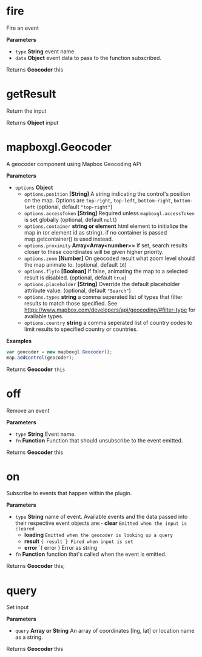 # fire

Fire an event

**Parameters**

-   `type` **String** event name.
-   `data` **Object** event data to pass to the function subscribed.

Returns **Geocoder** this

# getResult

Return the input

Returns **Object** input

# mapboxgl.Geocoder

A geocoder component using Mapbox Geocoding APi

**Parameters**

-   `options` **Object** 
    -   `options.position` **[String]** A string indicating the control's position on the map. Options are `top-right`, `top-left`, `bottom-right`, `bottom-left` (optional, default `"top-right"`)
    -   `options.accessToken` **[String]** Required unless `mapboxgl.accessToken` is set globally (optional, default `null`)
    -   `options.container` **string or element** html element to initialize the map in (or element id as string). if no container is passed map.getcontainer() is used instead.
    -   `options.proximity` **Array&lt;Array&lt;number&gt;&gt;** If set, search results closer to these coordinates will be given higher priority.
    -   `options.zoom` **[Number]** On geocoded result what zoom level should the map animate to. (optional, default `16`)
    -   `options.flyTo` **[Boolean]** If false, animating the map to a selected result is disabled. (optional, default `true`)
    -   `options.placeholder` **[String]** Override the default placeholder attribute value. (optional, default `"Search"`)
    -   `options.types` **string** a comma seperated list of types that filter results to match those specified. See <https://www.mapbox.com/developers/api/geocoding/#filter-type> for available types.
    -   `options.country` **string** a comma seperated list of country codes to limit results to specified country or countries.

**Examples**

```javascript
var geocoder = new mapboxgl.Geocoder();
map.addControl(geocoder);
```

Returns **Geocoder** `this`

# off

Remove an event

**Parameters**

-   `type` **String** Event name.
-   `fn` **Function** Function that should unsubscribe to the event emitted.

Returns **Geocoder** this

# on

Subscribe to events that happen within the plugin.

**Parameters**

-   `type` **String** name of event. Available events and the data passed into their respective event objects are:-   **clear** `Emitted when the input is cleared`
    -   **loading** `Emitted when the geocoder is looking up a query`
    -   **result** `{ result } Fired when input is set`
    -   **error** `{ error } Error as string
-   `fn` **Function** function that's called when the event is emitted.

Returns **Geocoder** this;

# query

Set input

**Parameters**

-   `query` **Array or String** An array of coordinates [lng, lat] or location name as a string.

Returns **Geocoder** this
